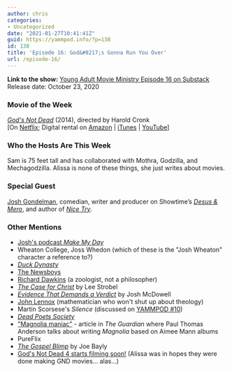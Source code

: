 ```yaml
---
author: chris
categories:
- Uncategorized
date: "2021-01-27T10:41:41Z"
guid: https://yammpod.info/?p=138
id: 138
title: 'Episode 16: God&#8217;s Gonna Run You Over'
url: /episode-16/
---
```

**Link to the show:** [Young Adult Movie Ministry Episode 16 on Substack](https://yammpod.substack.com/p/episode-16-gods-gonna-run-you-over)  
Release date: October 23, 2020

### Movie of the Week

_[God's Not Dead](https://www.imdb.com/title/tt2528814)_ (2014), directed by Harold Cronk  
[On [Netflix](https://www.netflix.com/watch/70299871?source=35); Digital rental on [Amazon](https://amzn.to/3ph3PS0) | [iTunes](https://itunes.apple.com/us/movie/gods-not-dead/id888432070?at=1001l6hu&ct=gca_organic_movie-title_888432070) | [YouTube](http://www.youtube.com/watch?v=WljuPAgUq8U)]

### Who the Hosts Are This Week

Sam is 75 feet tall and has collaborated with Mothra, Godzilla, and Mechagodzilla. Alissa is none of these things, she just writes about movies.

### Special Guest

[Josh Gondelman](https://en.wikipedia.org/wiki/Justin_Chang), comedian, writer and producer on Showtime’s _[Desus & Mero](https://www.sho.com/desus-and-mero)_, and author of _[Nice Try](https://bookshop.org/a/20775/9780062852755)_.

### Other Mentions

  * [Josh's podcast _Make My Day_](https://www.theradiopoint.com/make-my-day)
  * Wheaton College, Joss Whedon (which of these is the "Josh Wheaton" character a reference to?)
  * _[Duck Dynasty](https://www.imdb.com/title/tt2229907/)_
  * [The Newsboys](https://en.wikipedia.org/wiki/Newsboys)
  * [Richard Dawkins](https://en.wikipedia.org/wiki/Richard_Dawkins) (a zoologist, not a philosopher)
  * _[The Case for Christ](https://bookshop.org/a/20775/9780310350033)_ by Lee Strobel
  * _[Evidence That Demands a Verdict](https://bookshop.org/a/20775/9781401676704)_ by Josh McDowell
  * [John Lennox](https://en.wikipedia.org/wiki/John_Lennox) (mathematician who won't shut up about theology)
  * Martin Scorsese's _Silence_ (discussed on [YAMMPOD #10](https://yammpod.info/episode-10/))
  * _[Dead Poets Society](https://www.imdb.com/title/tt0097165)_
  * ["Magnolia maniac"](https://www.theguardian.com/film/2000/mar/10/culture.features) - article in _The Guardian_ where Paul Thomas Anderson talks about writing _Magnolia_ based on Aimee Mann albums
  * PureFlix
  * _[The Gospel Blimp](https://bookshop.org/a/20775/9781940017013)_ by Joe Bayly
  * [God's Not Dead 4 starts filming soon!](https://www.christianpost.com/news/filming-gods-not-dead-4-start-oklahoma-january.html) (Alissa was in hopes they were done making GND movies... alas...)
